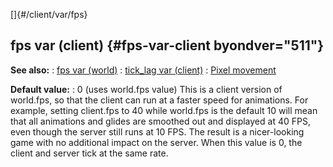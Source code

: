 []{#/client/var/fps}
## fps var (client) {#fps-var-client byondver="511"}
**See also:**
:   [fps var (world)](#/world/var/fps)
:   [tick_lag var (client)](#/client/var/tick_lag)
:   [Pixel movement](#/%7Bnotes%7D/pixel-movement)
<!-- -->
**Default value:**
:   0 (uses world.fps value)
This is a client version of world.fps, so that the client can run at a
faster speed for animations. For example, setting client.fps to 40 while
world.fps is the default 10 will mean that all animations and glides are
smoothed out and displayed at 40 FPS, even though the server still runs
at 10 FPS. The result is a nicer-looking game with no additional impact
on the server.
When this value is 0, the client and server tick at the same rate.